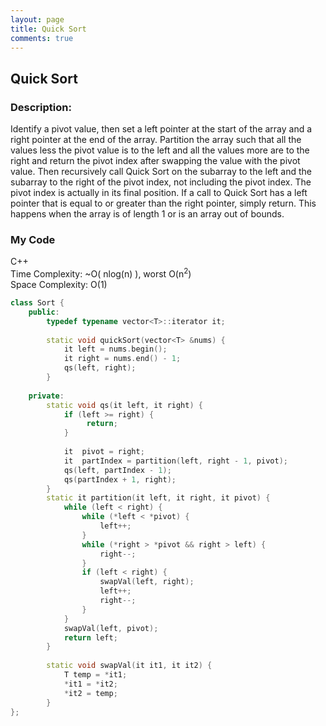 ```yaml
---
layout: page
title: Quick Sort
comments: true
---
```


## Quick Sort

### Description:
Identify a pivot value, then set a left pointer at the start of the array and a right pointer at the end of the array.
Partition the array such that all the values less the pivot value is to the left and all the values more are to the right
and return the pivot index after swapping the value with the pivot value. 
Then recursively call Quick Sort on the subarray to the left and the subarray to the right of the pivot index, 
not including the pivot index. The pivot index is actually in its final position. If a call to Quick Sort has a left pointer
that is equal to or greater than the right pointer, simply return. This happens when the array is of length 1 or is an array
out of bounds.  
  
### My Code  
C++  
Time Complexity: ~O( nlog(n) ), worst O(n<sup>2</sup>)  
Space Complexity: O(1)
```c++
class Sort {
    public:
        typedef typename vector<T>::iterator it;
        
        static void quickSort(vector<T> &nums) {
            it left = nums.begin();
            it right = nums.end() - 1;
            qs(left, right);
        }
        
    private:
        static void qs(it left, it right) {
            if (left >= right) { 
                 return;   
            }
            
            it  pivot = right;
            it  partIndex = partition(left, right - 1, pivot);
            qs(left, partIndex - 1);
            qs(partIndex + 1, right);
        }
        static it partition(it left, it right, it pivot) {
            while (left < right) {
                while (*left < *pivot) { 
                    left++; 
                }
                while (*right > *pivot && right > left) { 
                    right--; 
                }
                if (left < right) { 
                    swapVal(left, right);
                    left++;
                    right--;
                }
            }
            swapVal(left, pivot);
            return left;
        }
        
        static void swapVal(it it1, it it2) {
            T temp = *it1;
            *it1 = *it2;
            *it2 = temp;
        }
};
```
